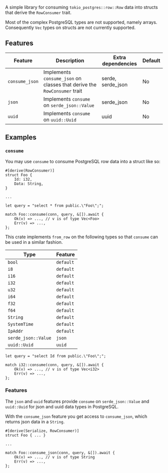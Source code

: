 A simple library for consuming `tokio_postgres::row::Row` data into structs that derive the `RowConsumer` trait.

Most of the complex PostgreSQL types are not supported, namely arrays. Consequently `Vec` types on structs are not currently supported.

## Features

| Feature | Description | Extra dependencies | Default |
| ------- | ----------- | ------------------ | ------- |
| `consume_json` | Implements `consume_json` on classes that derive the `RowConsumer` trait | serde, serde_json | No |
| `json` | Implements `consume` on `serde_json::Value` | serde_json | No |
| `uuid` | Implements `consume` on `uuid::Uuid` | uuid | No |

## Examples
### `consume`
You may use `consume` to consume PostgreSQL row data into a struct like so:
```
#[derive(RowConsumer)]
struct Foo {
    Id: i32,
    Data: String,
}

...

let query = "select * from public.\"Foo\";";

match Foo::consume(conn, query, &[]).await {
    Ok(v) => ..., // v is of type Vec<Foo>
    Err(v) => ...,
};
```

This crate implements `from_row` on the following types so that `consume` can be used in a similar fashion.

| Type | Feature |
| ---- | ------- |
| `bool` | `default` |
| `i8` | `default` |
| `i16` | `default` |
| `i32` | `default` |
| `u32` | `default` |
| `i64` | `default` |
| `f32` | `default` |
| `f64` | `default` |
| `String` | `default` |
| `SystemTime` | `default` |
| `IpAddr` | `default` |
| `serde_json::Value` | `json` |
| `uuid::Uuid` | `uuid` |

```
let query = "select Id from public.\"Foo\";";

match i32::consume(conn, query, &[]).await {
    Ok(v) => ..., // v is of type Vec<i32>
    Err(v) => ...,
};
```

### Features
The `json` and `uuid` features provide `consume` on `serde_json::Value` and `uuid::Uuid` for json and uuid data types in PostgreSQL.

With the `consume_json` feature you get access to `consume_json`, which returns json data in a `String`.
```
#[derive(Serialize, RowConsumer)]
struct Foo { ... }

...

match Foo::consume_json(conn, query, &[]).await {
    Ok(v) => ..., // v is of type String
    Err(v) => ...,
};
```